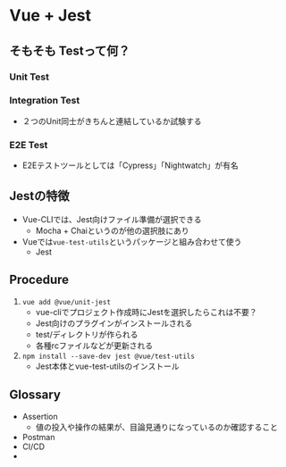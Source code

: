 # Vue + Jest

## そもそも Testって何？

### Unit Test



### Integration Test

- ２つのUnit同士がきちんと連結しているか試験する

### E2E Test
 
- E2Eテストツールとしては「Cypress」「Nightwatch」が有名 

## Jestの特徴

- Vue-CLIでは、Jest向けファイル準備が選択できる
    - Mocha + Chaiというのが他の選択肢にあり
- Vueでは`vue-test-utils`というパッケージと組み合わせて使う
    - Jest

## Procedure

1. `vue add @vue/unit-jest`
    - vue-cliでプロジェクト作成時にJestを選択したらこれは不要？
    - Jest向けのプラグインがインストールされる
    - test/ディレクトリが作られる
    - 各種rcファイルなどが更新される
1. `npm install --save-dev jest @vue/test-utils`
    - Jest本体とvue-test-utilsのインストール



## Glossary

- Assertion
    - 値の投入や操作の結果が、目論見通りになっているのか確認すること
- Postman
- CI/CD
-

